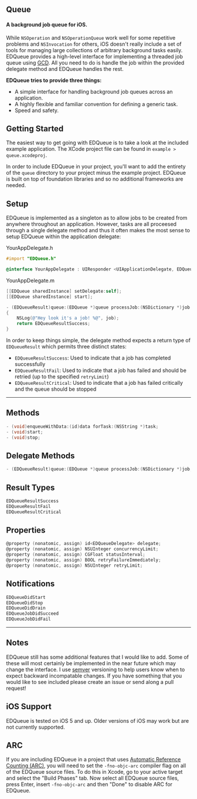 ## Queue
#### A background job queue for iOS.

While `NSOperation` and `NSOperationQueue` work well for some repetitive problems and `NSInvocation` for others, iOS doesn't really include a set of tools for managing large collections of arbitrary background tasks easily. EDQueue provides a high-level interface for implementing a threaded job queue using [GCD](http://developer.apple.com/library/ios/#documentation/Performance/Reference/GCD_libdispatch_Ref/Reference/reference.html). All you need to do is handle the job within the provided delegate method and EDQueue handles the rest.

**EDQueue tries to provide three things:**
- A simple interface for handling background job queues across an application.
- A highly flexible and familiar convention for defining a generic task.
- Speed and safety.

## Getting Started
The easiest way to get going with EDQueue is to take a look at the included example application. The XCode project file can be found in `example > queue.xcodeproj`.

In order to include EDQueue in your project, you'll want to add the entirety of the `queue` directory to your project minus the example project. EDQueue is built on top of foundation libraries and so no additional frameworks are needed.

## Setup
EDQueue is implemented as a singleton as to allow jobs to be created from anywhere throughout an application. However, tasks are all proceesed through a single delegate method and thus it often makes the most sense to setup EDQueue within the application delegate:

YourAppDelegate.h
```objective-c
#import "EDQueue.h"
```
```objective-c
@interface YourAppDelegate : UIResponder <UIApplicationDelegate, EDQueueDelegate>
```

YourAppDelegate.m
```objective-c
[[EDQueue sharedInstance] setDelegate:self];
[[EDQueue sharedInstance] start];
```
```objective-c
- (EDQueueResult)queue:(EDQueue *)queue processJob:(NSDictionary *)job
{
    NSLog(@"Hey look it's a job! %@", job);
    return EDQueueResultSuccess;
}
```

In order to keep things simple, the delegate method expects a return type of `EDQueueResult` which permits three distinct states:
- `EDQueueResultSuccess`: Used to indicate that a job has completed successfully
- `EDQueueResultFail`: Used to indicate that a job has failed and should be retried (up to the specified `retryLimit`)
- `EDQueueResultCritical`: Used to indicate that a job has failed critically and the queue should be stopped

---

## Methods
```objective-c
- (void)enqueueWithData:(id)data forTask:(NSString *)task;
- (void)start;
- (void)stop;
```

## Delegate Methods
```objective-c
- (EDQueueResult)queue:(EDQueue *)queue processJob:(NSDictionary *)job;
```

## Result Types
```objective-c
EDQueueResultSuccess
EDQueueResultFail
EDQueueResultCritical
```

## Properties
```objective-c
@property (nonatomic, assign) id<EDQueueDelegate> delegate;
@property (nonatomic, assign) NSUInteger concurrencyLimit;
@property (nonatomic, assign) CGFloat statusInterval;
@property (nonatomic, assign) BOOL retryFailureImmediately;
@property (nonatomic, assign) NSUInteger retryLimit;
```

## Notifications
```objective-c
EDQueueDidStart
EDQueueDidStop
EDQueueDidDrain
EDQueueJobDidSucceed
EDQueueJobDidFail
```

---

## Notes
EDQueue still has some additional features that I would like to add. Some of these will most certainly be implemented in the near future which may change the interface. I use [semver](http://semver.org/) versioning to help users know when to expect backward incompatable changes. If you have something that you would like to see included please create an issue or send along a pull request!

## iOS Support
EDQueue is tested on iOS 5 and up. Older versions of iOS may work but are not currently supported.

## ARC
If you are including EDQueue in a project that uses [Automatic Reference Counting (ARC)](http://developer.apple.com/library/ios/#releasenotes/ObjectiveC/RN-TransitioningToARC/Introduction/Introduction.html), you will need to set the `-fno-objc-arc` compiler flag on all of the EDQueue source files. To do this in Xcode, go to your active target and select the "Build Phases" tab. Now select all EDQueue source files, press Enter, insert `-fno-objc-arc` and then "Done" to disable ARC for EDQueue.
